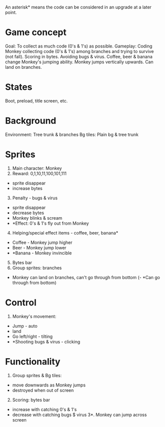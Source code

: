 An asterisk* means the code can be considered in an upgrade at a later point.

# Game concept
Goal: To collect as much code (0's & 1's) as possible.
Gameplay: Coding Monkey collecting code (0's & 1's) among branches and trying to survive (not fall). 
Scoring in bytes. 
Avoiding bugs & virus. 
Coffee, beer & banana change Monkey's jumping ability.
Monkey jumps vertically upwards. Can land on branches.

# States
Boot, preload, title screen, etc.

# Background
Environment: Tree trunk & branches
Bg tiles: Plain bg & tree trunk

# Sprites
1. Main character: Monkey
2. Reward: 0,1,10,11,100,101,111
  - sprite disappear
  - increase bytes
3. Penalty - bugs & virus
  - sprite disappear
  - decrease bytes
  - Monkey blinks & scream
  - *Effect: 0's & 1's fly out from Monkey
4. Helping/special effect items - coffee, beer, banana*
  - Coffee - Monkey jump higher
  - Beer - Monkey jump lower
  - *Banana - Monkey invincible
5. Bytes bar
6. Group sprites: branches
  - Monkey can land on branches, can't go through from bottom
  (- *Can go through from bottom)

# Control
1. Monkey's movement:
  - Jump - auto
  - land
  - Go left/right - tilting
  - *Shooting bugs & virus - clicking

# Functionality
1. Group sprites & Bg tiles:
  - move downwards as Monkey jumps
  - destroyed when out of screen
2. Scoring: bytes bar
  - increase with catching 0's & 1's
  - decrease with catching bugs $ virus
3*. Monkey can jump across screen
